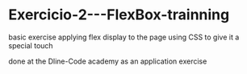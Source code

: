 # Exercicio-2---FlexBox-trainning

basic exercise applying flex display to the page using CSS to give it a special touch

done at the Dline-Code academy as an application exercise
